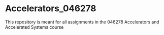 # Accelerators_046278
This repository is meant for all assignments in the 046278 Accelerators and Accelerated Systems course
